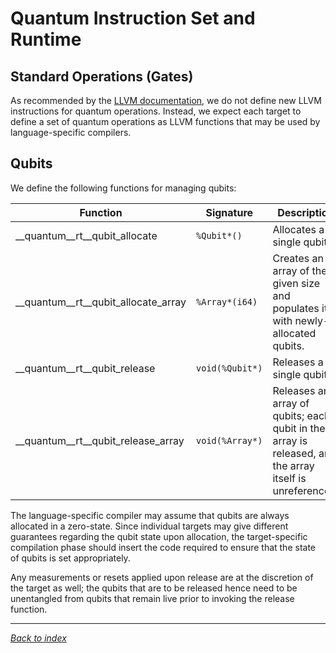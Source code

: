 # Quantum Instruction Set and Runtime

## Standard Operations (Gates)

As recommended by the [LLVM documentation](https://llvm.org/docs/ExtendingLLVM.html),
we do not define new LLVM instructions for quantum operations.
Instead, we expect each target to define a set of quantum operations as LLVM functions
that may be used by language-specific compilers.

## Qubits

We define the following functions for managing qubits:

| Function                            | Signature       | Description |
|-------------------------------------|-----------------|-------------|
| __quantum__rt__qubit_allocate       | `%Qubit*()`     | Allocates a single qubit. |
| __quantum__rt__qubit_allocate_array | `%Array*(i64)`  | Creates an array of the given size and populates it with newly-allocated qubits. |
| __quantum__rt__qubit_release        | `void(%Qubit*)` | Releases a single qubit. |
| __quantum__rt__qubit_release_array  | `void(%Array*)` | Releases an array of qubits; each qubit in the array is released, and the array itself is unreferenced. |

The language-specific compiler may assume that qubits are always allocated in a zero-state. Since individual targets may give different guarantees regarding the qubit state upon allocation, the target-specific compilation phase should insert the code required to ensure that the state of qubits is set appropriately. 

Any measurements or resets applied upon release are at the discretion of the target as well; the qubits that are to be released hence need to be unentangled from qubits that remain live prior to invoking the release function.

---
_[Back to index](README.md)_
